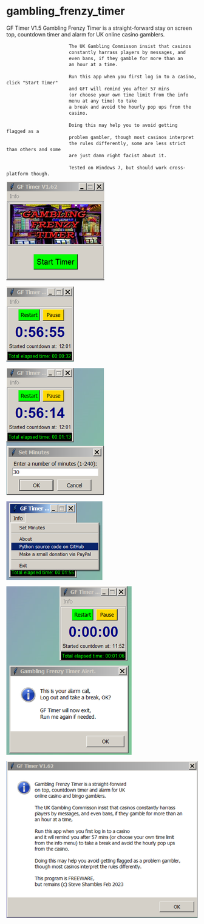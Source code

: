 # gambling_frenzy_timer

GF Timer V1.5
                           Gambling Frenzy Timer is a straight-forward
                           stay on screen top, countdown timer and alarm for UK
                           online casino gamblers.
                           
                           The UK Gambling Commisson insist that casinos
                           constantly harrass players by messages, and
                           even bans, if they gamble for more than an
                           an hour at a time.
                           
                           Run this app when you first log in to a casino, click "Start Timer"
                           and GFT will remind you after 57 mins 
                           (or choose your own time limit from the info
                           menu at any time) to take
                           a break and avoid the hourly pop ups from the
                           casino.
                           
                           Doing this may help you to avoid getting flagged as a
                           problem gambler, though most casinos interpret
                           the rules differently, some are less strict than others and some
                           are just damn right facist about it.
                           
                           Tested on Windows 7, but should work cross-platform though.


![Alt Text](https://github.com/Steve-Shambles/gambling_frenzy_timer/blob/main/01-gft_screenshot_start.png)

![Alt Text](https://github.com/Steve-Shambles/gambling_frenzy_timer/blob/main/02-gft_screenshot_countdown.png)

![Alt Text](https://github.com/Steve-Shambles/gambling_frenzy_timer/blob/main/03-gft_screenshot_setmins.png)

![Alt Text](https://github.com/Steve-Shambles/gambling_frenzy_timer/blob/main/04-gft_screenshot_menu.png)

![Alt Text](https://github.com/Steve-Shambles/gambling_frenzy_timer/blob/main/05-gft_screenshot_alarm.png)

![Alt Text](https://github.com/Steve-Shambles/gambling_frenzy_timer/blob/main/06-gft_screenshot_about.png)

